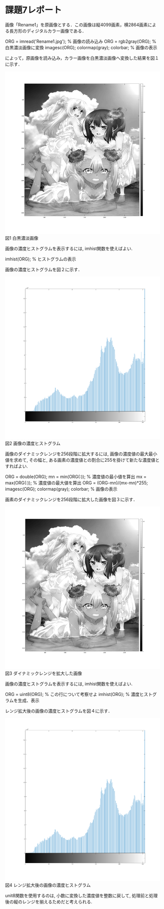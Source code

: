 # 課題7レポート

画像「Rename1」を原画像とする．この画像は縦4099画素，横2864画素による長方形のディジタルカラー画像である．

ORG = imread('Rename1.jpg'); % 画像の読み込み
ORG = rgb2gray(ORG); % 白黒濃淡画像に変換
imagesc(ORG); colormap(gray); colorbar; % 画像の表示

によって，原画像を読み込み，カラー画像を白黒濃淡画像へ変換した結果を図１に示す．

![原画像](https://github.com/shui16ec/lecture_image_processing/blob/master/image/kadai7_1.png?raw=true)  
図1 白黒濃淡画像


画像の濃度ヒストグラムを表示するには, imhist関数を使えばよい.

imhist(ORG); % ヒストグラムの表示

画像の濃度ヒストグラムを図２に示す．

![原画像](https://github.com/shui16ec/lecture_image_processing/blob/master/image/kadai7_2.png?raw=true)  
図2 画像の濃度ヒストグラム

画像のダイナミックレンジを256段階に拡大するには, 画像の濃度値の最大最小値を求めて, その幅と, 
ある画素の濃度値との割合に255を掛けて新たな濃度値とすればよい. 

ORG = double(ORG);
mn = min(ORG(:)); % 濃度値の最小値を算出
mx = max(ORG(:)); % 濃度値の最大値を算出
ORG = (ORG-mn)/(mx-mn)*255;
imagesc(ORG); colormap(gray); colorbar; % 画像の表示

画素のダイナミックレンジを256段階に拡大した画像を図３に示す．

![原画像](https://github.com/shui16ec/lecture_image_processing/blob/master/image/kadai7_3.png?raw=true)  
図3 ダイナミックレンジを拡大した画像

画像の濃度ヒストグラムを表示するには, imhist関数を使えばよい.

ORG = uint8(ORG); % この行について考察せよ
imhist(ORG); % 濃度ヒストグラムを生成、表示

レンジ拡大後の画像の濃度ヒストグラムを図４に示す．

![原画像](https://github.com/shui16ec/lecture_image_processing/blob/master/image/kadai7_4.png?raw=true)  
図4 レンジ拡大後の画像の濃度ヒストグラム

unit8関数を使用するのは, 小数に変換した濃度値を整数に戻して, 処理前と処理後の縦のレンジを揃えるためだと考えられる. 